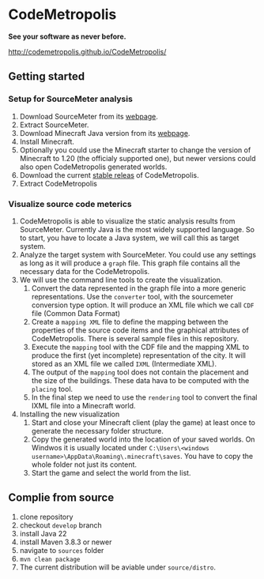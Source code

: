 # CodeMetropolis

**See your software as never before.**

http://codemetropolis.github.io/CodeMetropolis/

## Getting started

### Setup for SourceMeter analysis

1. Download SourceMeter from its [webpage](https://sourcemeter.com/download).
2. Extract SourceMeter.
3. Download Minecraft Java version from its [webpage](https://www.minecraft.net/en-us/download).
4. Install Minecraft.
5. Optionally you could use the Minecraft starter to change the version of Minecraft to 1.20 (the officialy supported one), but newer versions could also open CodeMetropolis generated worlds.
6. Download the current [stable releas](https://github.com/codemetropolis/CodeMetropolis/releases/latest) of CodeMetropolis.
7. Extract CodeMetropolis

### Visualize source code meterics

1. CodeMetropolis is able to visualize the static analysis results from SourceMeter. Currently Java is the most widely supported language. So to start, you have to locate a Java system, we will call this as target system.
2. Analyze the target system with SourceMeter. You could use any settings as long as it will produce a `graph` file. This graph file contains all the necessary data for the CodeMetropolis.
3. We will use the command line tools to create the visualization.
    1. Convert the data represented in the graph file into a more generic representations. Use the `converter` tool, with the sourcemeter conversion type option. It will produce an XML file which we call `CDF` file (Common Data Format)
    2. Create a `mapping XML` file to define the mapping between the properties of the source code items and the graphical attributes of CodeMetropolis. There is several sample files in this repository.
    3. Execute the `mapping` tool with the CDF file and the mapping XML to produce the first (yet incomplete) representation of the city. It will stored as an XML file we called `IXML` (Intermediate XML).
    4. The output of the `mapping` tool does not contain the placement and the size of the buildings. These data hava to be computed with the `placing` tool.
    5. In the final step we need to use the `rendering` tool to convert the final IXML file into a Minecraft world.
4. Installing the new visualization
    1. Start and close your Minecraft client (play the game) at least once to generate the necessary folder structure.
    2. Copy the generated world into the location of your saved worlds. On Windwos it is usually located under `C:\Users\<windows username>\AppData\Roaming\.minecraft\saves`. You have to copy the whole folder not just its content.
    3. Start the game and select the world from the list.

## Complie from source

1. clone repository
1. checkout `develop` branch
1. install Java 22
1. install Maven 3.8.3 or newer
1. navigate to `sources` folder
1. `mvn clean package`
1. The current distribution will be aviable under `source/distro`.